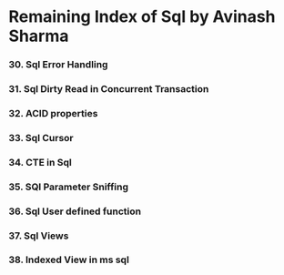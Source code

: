 # Remaining Index of Sql by Avinash Sharma
### 30. Sql Error Handling
### 31. Sql Dirty Read in Concurrent Transaction
### 32. ACID properties
### 33. Sql Cursor
### 34. CTE in Sql 
### 35. SQl Parameter Sniffing
### 36. Sql User defined function
### 37. Sql Views
### 38. Indexed  View in ms sql
